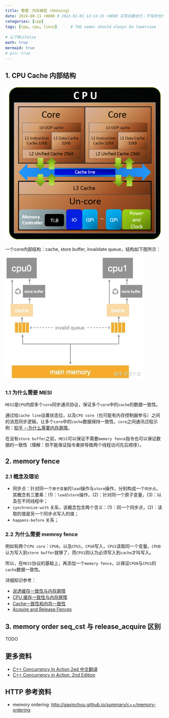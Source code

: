 ```yaml
---
title: 整理：内存模型 (OnGoing)
date: 2024-08-11 +0800 # 2022-01-01 13:14:15 +0800 只写日期也行；不写秒也行；这样也行 2022-03-09T00:55:42+08:00
categories: [cpp]
tags: [cpp, cpu, linux]      # TAG names should always be lowercase

# 以下默认false
math: true
mermaid: true
# pin: true
---
```


## 1. CPU Cache 内部结构

![CPU structure](/assets/images/cpu/memory_order_20240811/cpu_structure.png)

一个core内部结构：cache, store buffer, invalidate queue，结构如下图所示：

![CPU cache structure](/assets/images/cpu/memory_order_20240811/core_structure_cache_store_buffer_inv_queue.png)

### 1.1 为什么需要 MESI

`MESI`是`CPU`内部多个`core`同步通讯协议，保证多个`core`中的`cache`的数据一致性。

通过给`cache line`设置状态位，以及`CPU core`（也可能有内存控制器参与）之间的消息同步逻辑，让多个`core`中的`cache`数据保持一致性。`core`之间通讯过程示例：[知乎 --为什么需要内存屏障](https://zhuanlan.zhihu.com/p/55767485)。

在没有`store buffer`之前，`MESI`可以保证不需要`memory fence`指令也可以保证数据的一致性（理解：但不能保证指令重排导致两个线程访问先后顺序）。

## 2. memory fence

### 2.1 概念及理论

- 同步点：针对同一个`原子变量`的`load`操作与`store`操作，分别构成一个`同步点`。其概念有三要素：(1)：`load`/`store`操作，(2)：针对同一个原子变量，(3)：以及在不同线程中；
- `synchronize-with` 关系，该概念包含两个含义：(1)：同一个同步点，(2)：读取的值是另一个同步点写入的值；
- `happens-before` 关系；

### 2.2 为什么需要 memroy fence

例如有两个`CPU core`：`CPU0`，以及`CPU1`，`CPU0`写入，`CPU1`读取同一个变量。`CPU0`认为写入到`store buffer`就够了，而`CPU1`则认为必须写入到`cache`才叫写入。

所以，在`MESI`协议的基础上，再添加一个`memory fence`，以保证`CPU0`与`CPU1`的`cache`数据一致性。

详细知识参考：

- [说透缓存一致性与内存屏障](https://www.cnblogs.com/chanmufeng/p/16523365.html)
- [CPU 缓存一致性与内存屏障](https://wingsxdu.com/posts/note/cpu-cache-and-memory-barriers/)
- [Cache一致性和内存一致性](https://wudaijun.com/2019/04/cache-coherence-and-memory-consistency/)
- [Acquire and Release Fences](https://preshing.com/20130922/acquire-and-release-fences/)

## 3. memory order seq_cst 与 release_acquire 区别

TODO

## 更多资料

- [C++ Concurrency In Action 2ed 中文翻译](https://simonhancrew.github.io/CppConcurencyInAction/)
- [C++ Concurrency in Action, 2nd Edition](/assets/pdf/cpu/C++%20Concurrency%20in%20Action,%202nd%20Edition.pdf)

## HTTP 参考资料

- memory ordering: http://gavinchou.github.io/summary/c++/memory-ordering
